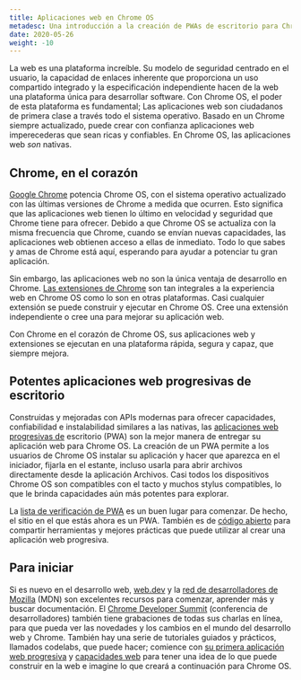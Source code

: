 ```yaml
---
title: Aplicaciones web en Chrome OS
metadesc: Una introducción a la creación de PWAs de escritorio para Chrome OS.
date: 2020-05-26
weight: -10
---
```


La web es una plataforma increíble. Su modelo de seguridad centrado en el usuario, la capacidad de enlaces inherente que proporciona un uso compartido integrado y la especificación independiente hacen de la web una plataforma única para desarrollar software. Con Chrome OS, el poder de esta plataforma es fundamental; Las aplicaciones web son ciudadanos de primera clase a través todo el sistema operativo. Basado en un Chrome siempre actualizado, puede crear con confianza aplicaciones web imperecederas que sean ricas y confiables. En Chrome OS, las aplicaciones web _son_ nativas.

## Chrome, en el corazón

[Google Chrome](https://www.google.com/chrome/?hl=es) potencia Chrome OS, con el sistema operativo actualizado con las últimas versiones de Chrome a medida que ocurren. Esto significa que las aplicaciones web tienen lo último en velocidad y seguridad que Chrome tiene para ofrecer. Debido a que Chrome OS se actualiza con la misma frecuencia que Chrome, cuando se envían nuevas capacidades, las aplicaciones web obtienen acceso a ellas de inmediato. Todo lo que sabes y amas de Chrome está aquí, esperando para ayudar a potenciar tu gran aplicación.

Sin embargo, las aplicaciones web no son la única ventaja de desarrollo en Chrome. [Las extensiones de Chrome](https://developer.chrome.com/extensions) son tan integrales a la experiencia web en Chrome OS como lo son en otras plataformas. Casi cualquier extensión se puede construir y ejecutar en Chrome OS. Cree una extensión independiente o cree una para mejorar su aplicación web.

Con Chrome en el corazón de Chrome OS, sus aplicaciones web y extensiones se ejecutan en una plataforma rápida, segura y capaz, que siempre mejora.

## Potentes aplicaciones web progresivas de escritorio

Construidas y mejoradas con APIs modernas para ofrecer capacidades, confiabilidad e instalabilidad similares a las nativas, las [aplicaciones web progresivas de](https://web.dev/what-are-pwas/) escritorio (PWA) son la mejor manera de entregar su aplicación web para Chrome OS. La creación de un PWA permite a los usuarios de Chrome OS instalar su aplicación y hacer que aparezca en el iniciador, fijarla en el estante, incluso usarla para abrir archivos directamente desde la aplicación Archivos. Casi todos los dispositivos Chrome OS son compatibles con el tacto y muchos stylus compatibles, lo que le brinda capacidades aún más potentes para explorar.

La [lista de verificación de PWA](https://web.dev/pwa-checklist/) es un buen lugar para comenzar. De hecho, el sitio en el que estás ahora es un PWA. También es de [código abierto](https://github.com/chromeos/chromeos.dev) para compartir herramientas y mejores prácticas que puede utilizar al crear una aplicación web progresiva.

## Para iniciar

Si es nuevo en el desarrollo web, [web.dev](https://web.dev/) y la [red de desarrolladores de Mozilla](https://developer.mozilla.org/en-US/) (MDN) son excelentes recursos para comenzar, aprender más y buscar documentación. El [Chrome Developer Summit](https://developer.chrome.com/devsummit/) (conferencia de desarrolladores) también tiene grabaciones de todas sus charlas en línea, para que pueda ver las novedades y los cambios en el mundo del desarrollo web y Chrome. También hay una serie de tutoriales guiados y prácticos, llamados codelabs, que puede hacer; comience con [su primera aplicación web progresiva](https://codelabs.developers.google.com/codelabs/your-first-pwapp/index.html#0) y [capacidades web](https://codelabs.developers.google.com/codelabs/web-capabilities/index.html) para tener una idea de lo que puede construir en la web e imagine lo que creará a continuación para Chrome OS.
